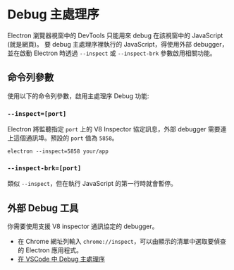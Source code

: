 # Debug 主處理序

Electron 瀏覽器視窗中的 DevTools 只能用來 debug 在該視窗中的 JavaScript (就是網頁)。 要 debug 主處理序裡執行的 JavaScript，得使用外部 debugger，並在啟動 Electron 時透過 `--inspect` 或 `--inspect-brk` 參數啟用相關功能。

## 命令列參數

使用以下的命令列參數，啟用主處理序 Debug 功能:

### `--inspect=[port]`

Electron 將監聽指定 `port` 上的 V8 Inspector 協定訊息，外部 debugger 需要連上這個通訊埠。預設的 `port` 值為 `5858`。

```shell
electron --inspect=5858 your/app
```

### `--inspect-brk=[port]`

類似 `--inspect`，但在執行 JavaScript 的第一行時就會暫停。

## 外部 Debug 工具

你需要使用支援 V8 inspector 通訊協定的 debugger。

- 在 Chrome 網址列輸入 `chrome://inspect`，可以由顯示的清單中選取要偵查的 Electron 應用程式。
- [在 VSCode 中 Debug 主處理序](debugging-main-process-vscode.md)